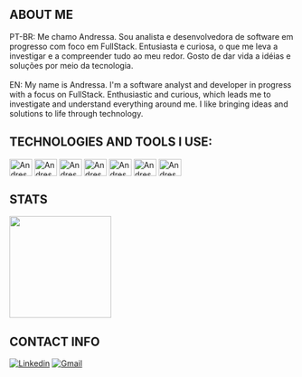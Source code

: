 ## ABOUT ME
PT-BR: Me chamo Andressa. Sou analista e desenvolvedora de software em progresso com foco em FullStack.
Entusiasta e curiosa, o que me leva a investigar e a compreender tudo ao meu redor. Gosto de dar vida a idéias e soluções por meio da tecnologia. 
<br>
<br>
EN: My name is Andressa. I'm a software analyst and developer in progress with a focus on FullStack.
Enthusiastic and curious, which leads me to investigate and understand everything around me. I like bringing ideas and solutions to life through technology.

## TECHNOLOGIES AND TOOLS I USE:
<div>
<img align="center" alt="Andressa.html" height="30" width="40" src="https://cdn.jsdelivr.net/gh/devicons/devicon/icons/html5/html5-original.svg">
<img align="center" alt="Andressa.html" height="30" width="40" src="https://cdn.jsdelivr.net/gh/devicons/devicon/icons/css3/css3-original.svg">
<img align="center" alt="Andressa.html" height="30" width="40" src="https://cdn.jsdelivr.net/gh/devicons/devicon/icons/javascript/javascript-original.svg">
          <img align="center" alt="Andressa.html" height="30" width="40" src="https://cdn.jsdelivr.net/gh/devicons/devicon/icons/typescript/typescript-original.svg">
          <img align="center" alt="Andressa.html" height="30" width="40" src="https://cdn.jsdelivr.net/gh/devicons/devicon/icons/react/react-original.svg">
<img align="center" alt="Andressa.html" height="30" width="40" src="https://cdn.jsdelivr.net/gh/devicons/devicon/icons/php/php-original.svg">
<img align="center" alt="Andressa.html" height="30" width="40" src="https://cdn.jsdelivr.net/gh/devicons/devicon/icons/python/python-original.svg">
          
</div>



## STATS
<div>
  <img height="180em" src="https://github-readme-stats.vercel.app/api/top-langs/?username=andressaagapito&layout=compact&theme=tokyonight"/>
</div>

##  CONTACT INFO 
[![Linkedin](https://img.shields.io/badge/LinkedIn-0077B5?style=for-the-badge&logo=linkedin&logoColor=white)](https://www.linkedin.com/in/andressaagapito/)
[![Gmail](https://img.shields.io/badge/Gmail-D14836?style=for-the-badge&logo=gmail&logoColor=white)](mailto:andressaagapito@gmail.com)
